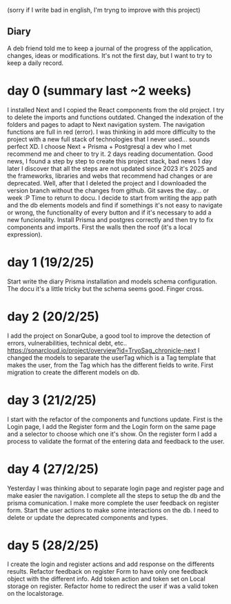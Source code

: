 (sorry if I write bad in english, I'm tryng to improve with this project)

## Diary

A deb friend told me to keep a journal of the progress of the application, changes, ideas or modifications.
It's not the first day, but I want to try to keep a daily record.

# day 0 (summary last ~2 weeks)

I installed Next and I copied the React components from the old project.
I try to delete the imports and functions outdated.
Changed the indexation of the folders and pages to adapt to Next navigation system.
The navigation functions are full in red (error).
I was thinking in add more difficulty to the project with a new full stack of technologies that I never used... sounds perfect XD.
I choose Next + Prisma + Postgresql a dev who I met recommend me and cheer to try it.
2 days reading documentation.
Good news, I found a step by step to create this project stack, bad news 1 day later I discover that all the steps are not updated since 2023 it's 2025 and the frameworks, libraries and webs that recommend had changes or are deprecated.
Well, after that I deleted the project and I downloaded the version branch without the changes from github. Git saves the day... or week :P
Time to return to docu.
I decide to start from writing the app path and the db elements models and find if somethings it's not easy to navigate or wrong, the functionality of every button and if it's necessary to add a new funcionality.
Install Prisma and postgres correctly and then try to fix components and imports. First the walls then the roof (it's a local expression).

# day 1 (19/2/25)

Start write the diary
Prisma installation and models schema configuration.
The docu it's a little tricky but the schema seems good. Finger cross.

# day 2 (20/2/25)

I add the project on SonarQube, a good tool to improve the detection of errors, vulnerabilities, technical debt, etc..
https://sonarcloud.io/project/overview?id=TryoSag_chronicle-next
I changed the models to separate the userTag which is a Tag template that makes the user, from the Tag which has the different fields to write.
First migration to create the different models on db.

# day 3 (21/2/25)

I start with the refactor of the components and functions update.
First is the Login page, I add the Register form and the Login form on the same page and a selector to choose which one it's show.
On the register form I add a process to validate the format of the entering data and feedback to the user.

# day 4 (27/2/25)

Yesterday I was thinking about to separate login page and register page and make easier the navigation.
I complete all the steps to setup the db and the prisma comunication.
I make more complete the user feedback on register form.
Start the user actions to make some interactions on the db.
I need to delete or update the deprecated components and types.

# day 5 (28/2/25)

I create the login and register actions and add response on the differents results.
Refactor feedback on register Form to have only one feedback object with the different info.
Add token action and token set on Local storage on register.
Refactor home to redirect the user if was a valid token on the localstorage.
